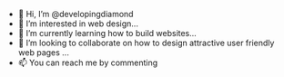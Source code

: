 - 👋 Hi, I’m @developingdiamond
- 👀 I’m interested in web design...
- 🌱 I’m currently learning how to build websites...
- 💞️ I’m looking to collaborate on how to design attractive user friendly web pages ...
- 📫 You can reach me by commenting

<!---
developingdiamond/developingdiamond is a ✨ special ✨ repository because its `README.md` (this file) appears on your GitHub profile.
You can click the Preview link to take a look at your changes.
--->
